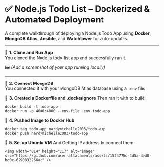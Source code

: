 # ✅ Node.js Todo List – Dockerized & Automated Deployment

A complete walkthrough of deploying a Node.js Todo App using **Docker**, **MongoDB Atlas**, **Ansible**, and **Watchtower** for auto-updates.

---

🔹 **1. Clone and Run App**  
You cloned the Node.js todo-list app and successfully ran it.

🖼️ *(Add a screenshot of your app running locally)*

---

🔹 **2. Connect MongoDB**  
You connected it with your MongoDB Atlas database using a `.env` file:


🔹 **3. Created a Dockerfile and .dockerignore**
Then ran it with to build:
```
docker build -t todo-app .
docker run -p 4000:4000 --env-file .env todo-app
```
🔹 **4. Pushed Image to Docker Hub**
```
docker tag todo-app nardymichelle2003/todo-app
docker push nardymichelle2003/todo-app
```
🔹 **5. Set up Ubuntu VM**
And Getting IP address to connect them:
```
<img width="814" height="217" alt="image" src="https://github.com/user-attachments/assets/1524775c-4d5a-4ed8-bd0c-6290832266ac" />
```
